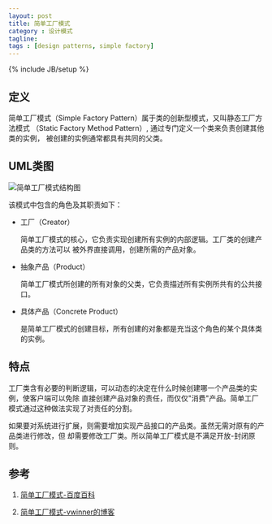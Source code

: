 ```yaml
---
layout: post
title: 简单工厂模式
category : 设计模式
tagline:
tags : [design patterns, simple factory]
---
```

{% include JB/setup %}

## 定义

简单工厂模式（Simple Factory Pattern）属于类的创新型模式，又叫静态工厂方法模式
（Static Factory Method Pattern）, 通过专门定义一个类来负责创建其他类的实例，
被创建的实例通常都具有共同的父类。

## UML类图

![简单工厂模式结构图](http://e.hiphotos.baidu.com/baike/c0%3Dbaike80%2C5%2C5%2C80%2C26%3Bt%3Dgif/sign=697e92dba786c9171c0e5a6ba8541baa/08f790529822720ef04794d97bcb0a46f21fab0c.jpg)

该模式中包含的角色及其职责如下：

* 工厂（Creator）

  简单工厂模式的核心，它负责实现创建所有实例的内部逻辑。工厂类的创建产品类的方法可以
  被外界直接调用，创建所需的产品对象。

* 抽象产品（Product）

  简单工厂模式所创建的所有对象的父类，它负责描述所有实例所共有的公共接口。

* 具体产品（Concrete Product）

  是简单工厂模式的创建目标，所有创建的对象都是充当这个角色的某个具体类的实例。

## 特点

工厂类含有必要的判断逻辑，可以动态的决定在什么时候创建哪一个产品类的实例，使客户端可以免除
直接创建产品对象的责任，而仅仅"消费"产品。简单工厂模式通过这种做法实现了对责任的分割。

如果要对系统进行扩展，则需要增加实现产品接口的产品类。虽然无需对原有的产品类进行修改，但
却需要修改工厂类。所以简单工厂模式是不满足开放-封闭原则。

## 参考

1. [简单工厂模式-百度百科](http://baike.baidu.com/view/1227908.htm?fr=aladdin)

2. [简单工厂模式-vwinner的博客](http://blog.csdn.net/weiwenlongll/article/details/6918164)
